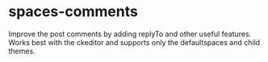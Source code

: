 # spaces-comments
Improve the post comments by adding replyTo and other useful features. Works best with the ckeditor and supports only the defaultspaces and child themes.
